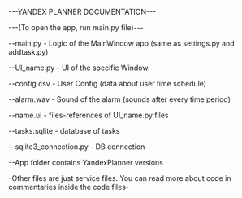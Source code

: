---YANDEX PLANNER DOCUMENTATION---

---(To open the app, run main.py file)---

--main.py - Logic of the MainWindow app (same as settings.py and addtask.py)

--UI_name.py - UI of the specific Window.

--config.csv - User Config (data about user time schedule)

--alarm.wav - Sound of the alarm (sounds after every time period)

--name.ui - files-references of UI_name.py files

--tasks.sqlite - database of tasks

--sqlite3_connection.py - DB connection

--App folder contains YandexPlanner versions

-Other files are just service files. You can read more about code in commentaries inside the code files-